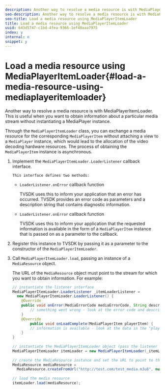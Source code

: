 ```yaml
---
description: Another way to resolve a media resource is with MediaPlayerItemLoader. This is useful when you want to obtain information about a particular media stream without instantiating a MediaPlayer instance.
seo-description: Another way to resolve a media resource is with MediaPlayerItemLoader. This is useful when you want to obtain information about a particular media stream without instantiating a MediaPlayer instance.
seo-title: Load a media resource using MediaPlayerItemLoader
title: Load a media resource using MediaPlayerItemLoader
uuid: 643d5747-c1bd-4fea-9366-1ef40aaa7975
index: y
internal: n
snippet: y
---
```


# Load a media resource using MediaPlayerItemLoader{#load-a-media-resource-using-mediaplayeritemloader}

Another way to resolve a media resource is with MediaPlayerItemLoader. This is useful when you want to obtain information about a particular media stream without instantiating a MediaPlayer instance.

Through the `MediaPlayerItemLoader` class, you can exchange a media resource for the corresponding `MediaPlayerItem` without attaching a view to a `MediaPlayer` instance, which would lead to the allocation of the video decoding hardware resources. The process of obtaining the `MediaPlayerItem` instance is asynchronous. 

1. Implement the `MediaPlayerItemLoader.LoaderListener` callback interface.

       This interface defines two methods:

    * `LoaderListener.onError` callback function

      TVSDK uses this to inform your application that an error has occurred. TVSDK provides an error code as parameters and a description string that contains diagnostic information. 
    
    * `LoaderListener.onError` callback function

      TVSDK uses this to inform your application that the requested information is available in the form of a `MediaPlayerItem` instance that is passed on as a parameter to the callback.

1. Register this instance to TVSDK by passing it as a parameter to the constructor of the `MediaPlayerItemLoader`.
1. Call `MediaPlayerItemLoader.load`, passing an instance of a `MediaResource` object.

   The URL of the `MediaResource` object must point to the stream for which you want to obtain information. For example: 

   ```java
   // instantiate the listener interface 
   MediaPlayerItemLoader.LoaderListener _itemLoaderListener = 
     new MediaPlayerItemLoader.LoaderListener() { 
       @Override 
       public void onError(MediaErrorCode mediaErrorCode, String description) { 
           // something went wrong - look at the error code and description 
       } 
       @Override 
           public void onLoadComplete(MediaPlayerItem playerItem) { 
           // information is available - look at the data in the "playerItem" object 
       } 
   } 
    
   // instantiate the MediaPlayerItemLoader object (pass the listener as parameter) 
   MediaPlayerItemLoader itemLoader = new MediaPlayerItemLoader(_itemLoaderListener); 
    
   // create the MediaResource instance and set the URL to point to the actual media stream 
   MediaResource mediaResource =  
     MediaResource.createFromUrl("http://test.com/test_media.m3u8", null); 
    
   // load the media resource 
   itemLoader.load(mediaResource); 
   
   ```

